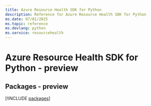 ```yaml
---
title: Azure Resource Health SDK for Python
description: Reference for Azure Resource Health SDK for Python
ms.date: 07/01/2025
ms.topic: reference
ms.devlang: python
ms.service: resourcehealth
---
```

# Azure Resource Health SDK for Python - preview
## Packages - preview
[!INCLUDE [packages](resource-health-index.md)]